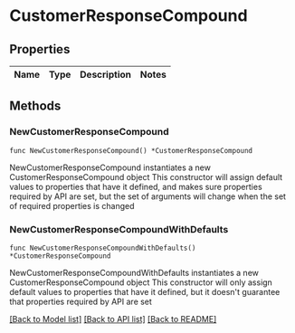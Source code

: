 # CustomerResponseCompound

## Properties

Name | Type | Description | Notes
------------ | ------------- | ------------- | -------------

## Methods

### NewCustomerResponseCompound

`func NewCustomerResponseCompound() *CustomerResponseCompound`

NewCustomerResponseCompound instantiates a new CustomerResponseCompound object
This constructor will assign default values to properties that have it defined,
and makes sure properties required by API are set, but the set of arguments
will change when the set of required properties is changed

### NewCustomerResponseCompoundWithDefaults

`func NewCustomerResponseCompoundWithDefaults() *CustomerResponseCompound`

NewCustomerResponseCompoundWithDefaults instantiates a new CustomerResponseCompound object
This constructor will only assign default values to properties that have it defined,
but it doesn't guarantee that properties required by API are set


[[Back to Model list]](../README.md#documentation-for-models) [[Back to API list]](../README.md#documentation-for-api-endpoints) [[Back to README]](../README.md)


